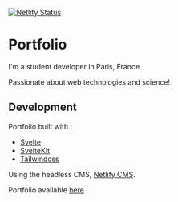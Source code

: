 [![Netlify Status](https://api.netlify.com/api/v1/badges/704cdd0b-58a8-49fb-953b-dabd43477de4/deploy-status)](https://app.netlify.com/sites/etienne-dayre/deploys)

# Portfolio

I'm a student developer in Paris, France.

Passionate about web technologies and science!

## Development

Portfolio built with :

- [Svelte](https://svelte.dev/tutorial/basics)
- [SvelteKit](https://kit.svelte.dev/docs)
- [Tailwindcss](https://tailwindcss.com/docs)

Using the headless CMS, [Netlify CMS](https://www.netlifycms.org/docs).

Portfolio available [here](https://etienne-dayre.fr)
